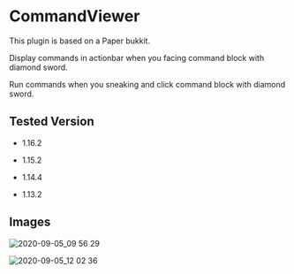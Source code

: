 # CommandViewer

This plugin is based on a Paper bukkit.

Display commands in actionbar when you facing command block with diamond sword.

Run commands when you sneaking and click command block with diamond sword.

## Tested Version

- 1.16.2

- 1.15.2

- 1.14.4

- 1.13.2

## Images
![2020-09-05_09 56 29](https://user-images.githubusercontent.com/59782214/92296417-70bc0500-ef6f-11ea-9646-100f65e4676e.png)

![2020-09-05_12 02 36](https://user-images.githubusercontent.com/59782214/92296433-b7116400-ef6f-11ea-87f6-e3766054f707.png)